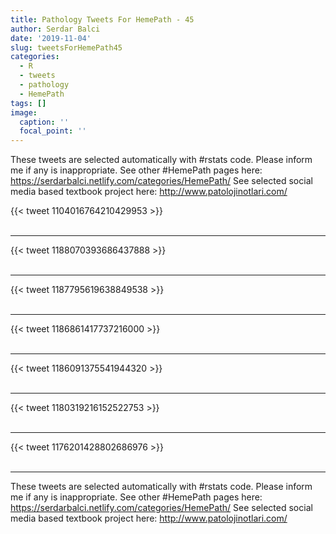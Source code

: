 ```yaml
---
title: Pathology Tweets For HemePath - 45
author: Serdar Balci
date: '2019-11-04'
slug: tweetsForHemePath45
categories:
  - R
  - tweets
  - pathology
  - HemePath
tags: []
image:
  caption: ''
  focal_point: ''
---
```



These tweets are selected automatically with #rstats code. Please inform me if any is inappropriate.
See other #HemePath pages here: https://serdarbalci.netlify.com/categories/HemePath/ 
See selected social media based textbook project here: http://www.patolojinotlari.com/

{{< tweet 1104016764210429953 >}}
<br>
<br>
<hr>
{{< tweet 1188070393686437888 >}}
<br>
<br>
<hr>
{{< tweet 1187795619638849538 >}}
<br>
<br>
<hr>
{{< tweet 1186861417737216000 >}}
<br>
<br>
<hr>
{{< tweet 1186091375541944320 >}}
<br>
<br>
<hr>
{{< tweet 1180319216152522753 >}}
<br>
<br>
<hr>
{{< tweet 1176201428802686976 >}}
<br>
<br>
<hr>


These tweets are selected automatically with #rstats code. Please inform me if any is inappropriate.
See other #HemePath pages here: https://serdarbalci.netlify.com/categories/HemePath/ 
See selected social media based textbook project here: http://www.patolojinotlari.com/
